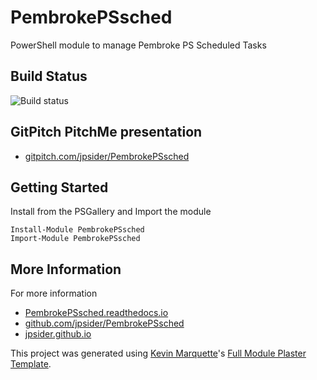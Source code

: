 # PembrokePSsched

PowerShell module to manage Pembroke PS Scheduled Tasks

## Build Status

![Build status](https://ci.appveyor.com/api/projects/status/github/jpsider/PembrokePSsched?branch=master&svg=true)

## GitPitch PitchMe presentation

* [gitpitch.com/jpsider/PembrokePSsched](https://gitpitch.com/jpsider/PembrokePSsched)

## Getting Started

Install from the PSGallery and Import the module

    Install-Module PembrokePSsched
    Import-Module PembrokePSsched


## More Information

For more information

* [PembrokePSsched.readthedocs.io](http://PembrokePSsched.readthedocs.io)
* [github.com/jpsider/PembrokePSsched](https://github.com/jpsider/PembrokePSsched)
* [jpsider.github.io](https://jpsider.github.io)


This project was generated using [Kevin Marquette](http://kevinmarquette.github.io)'s [Full Module Plaster Template](https://github.com/KevinMarquette/PlasterTemplates/tree/master/FullModuleTemplate).
